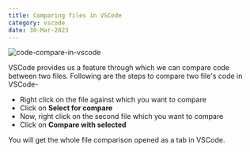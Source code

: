 ```yaml
---
title: Comparing files in VSCode
category: vscode
date: 30-Mar-2023
---
```


<img src='https://user-images.githubusercontent.com/43666833/228761481-5d3d0419-a158-475f-bbe2-6fad2d6cbd4b.gif' alt='code-compare-in-vscode' />

VSCode provides us a feature through which we can compare code between two files. Following are the steps to compare two file's code in VSCode-

- Right click on the file against which you want to compare
- Click on **Select for compare**
- Now, right click on the second file which you want to compare
- Click on **Compare with selected**

You will get the whole file comparison opened as a tab in VSCode.
